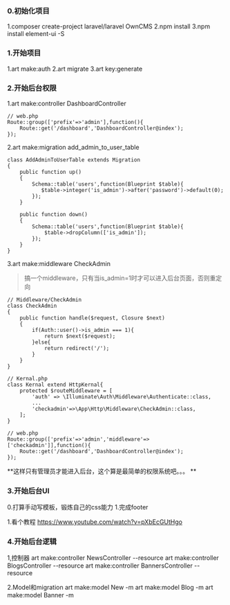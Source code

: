 ### 0.初始化项目
1.composer create-project laravel/laravel OwnCMS 
2.npm install 
3.npm install element-ui -S

### 1.开始项目
1.art make:auth 
2.art migrate 
3.art key:generate 

### 2.开始后台权限
1.art make:controller DashboardController 
```
// web.php
Route::group(['prefix'=>'admin'],function(){
    Route::get('/dashboard','DashboardController@index');
});
```

2.art make:migration add_admin_to_user_table 
```
class AddAdminToUserTable extends Migration
{
    public function up()
    {
        Schema::table('users',function(Blueprint $table){
           $table->integer('is_admin')->after('password')->default(0);
        });
    }

    public function down()
    {
        Schema::table('users',function(Blueprint $table){
            $table->dropColumn(['is_admin']);
        });
    }
}
```
3.art make:middleware CheckAdmin
>搞一个middleware，只有当is_admin=1时才可以进入后台页面，否则重定向
```
// Middleware/CheckAdmin
class CheckAdmin
{
    public function handle($request, Closure $next)
    {
        if(Auth::user()->is_admin === 1){
            return $next($request);
        }else{
            return redirect('/');
        }
    }
}

// Kernal.php
class Kernal extend HttpKernal{
    protected $routeMiddleware = [
        'auth' => \Illuminate\Auth\Middleware\Authenticate::class,
        ...
        'checkadmin'=>\App\Http\Middleware\CheckAdmin::class,
    ];
}

// web.php
Route::group(['prefix'=>'admin','middleware'=>['checkadmin']],function(){
    Route::get('/dashboard','DashboardController@index');
});
```

**这样只有管理员才能进入后台，这个算是最简单的权限系统吧。。。 **

### 3.开始后台UI
0.打算手动写模板，锻炼自己的css能力
1.完成footer

1.看个教程 https://www.youtube.com/watch?v=pXbEcGUtHgo


### 4.开始后台逻辑
1,控制器
art make:controller NewsController --resource
art make:controller BlogsController --resource 
art make:controller BannersController --resource 

2.Model和migration
art make:model New -m
art make:model Blog -m 
art make:model Banner -m 







